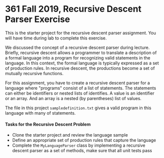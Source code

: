 # 361 Fall 2019, Recursive Descent Parser Exercise

This is the starter project for the recursive descent parser assignment.  You will have time during lab to complete this exercise.  

We discussed the concept of a recursive descent parser during lecture.  Briefly, recursive descent allows a programmer to translate a description of a formal language into a program for recognizing valid statements in the language.  In this context, the formal language is typically expressed as a set of production rules.  In recursive descent, the productions become a set of mutually recursive functions.  

For this assignment, you have to create a recursive descent parser for a language where "programs" consist of a list of statements.  The statements can either be identifiers or nested lists of identifies.  A value is an identifier or an array.  And an array is a nested (by parentheses) list of values.  

The file in this project `sampledefinition.txt` gives a valid program in this language with many of statements.  

#### Tasks for the Recursive Descent Problem
- Clone the starter project and review the language sample
- Define an appropriate set of production rules that capture the language
- Complete the `MyLanguageParser` class by implementing a recursive descent parser as a set of methods, make sure that all unit tests pass 
